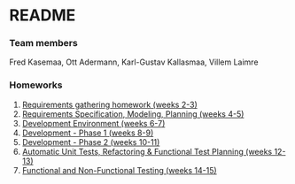 # README #



### Team members ###

Fred Kasemaa,
Ott Adermann,
Karl-Gustav Kallasmaa,
Villem Laimre

### Homeworks ###

1. [Requirements gathering homework (weeks 2-3)](https://bitbucket.org/karl96k/lab7-dayone/wiki/Lab%201)
2. [Requirements Specification, Modeling, Planning (weeks 4-5)](https://bitbucket.org/karl96k/lab7-dayone/wiki/Lab%202)
3. [Development Environment (weeks 6-7)](https://bitbucket.org/karl96k/lab7-dayone/wiki/Lab%203)
4. [Development - Phase 1 (weeks 8-9)](https://bitbucket.org/karl96k/lab7-dayone/wiki/Lab%204)
5. [Development - Phase 2 (weeks 10-11)](https://bitbucket.org/karl96k/lab7-dayone/wiki/Lab%205)
6. [Automatic Unit Tests, Refactoring & Functional Test Planning (weeks 12-13)](https://bitbucket.org/karl96k/lab7-dayone/wiki/Lab%206)
7. [Functional and Non-Functional Testing (weeks 14-15)](https://bitbucket.org/karl96k/lab7-dayone/wiki/Lab%207)